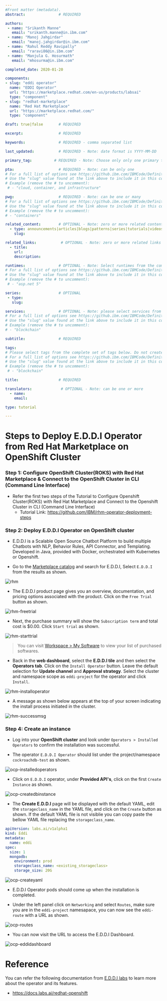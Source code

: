 ```yaml
---
#Front matter (metadata).
abstract:               # REQUIRED

authors:
 - name: "Srikanth Manne"
   email: "srikanth.manne@in.ibm.com"
 - name: "Manoj Jahgirdar"
   email: "manoj.jahgirdar@in.ibm.com"
 - name: "Rahul Reddy Ravipally"
   email: "raravi86@in.ibm.com"
 - name: "Manjula G. Hosurmath"
   email: "mhosurma@in.ibm.com"

completed_date: 2020-01-20

components:
- slug: "eddi operator"
  name: "EDDI Operator"
  url: "https://marketplace.redhat.com/en-us/products/labsai"
  type: "component"
- slug: "redhat-marketplace"
  name: "Red Hat Marketplace"
  url: "https://marketplace.redhat.com/"
  type: "component"

draft: true|false       # REQUIRED

excerpt:                # REQUIRED

keywords:               # REQUIRED - comma separated list

last_updated:           # REQUIRED - Note: date format is YYYY-MM-DD

primary_tag:          # REQUIRED - Note: Choose only only one primary tag. Multiple primary tags will result in automation failure. Additional non-primary tags can be added below.

pta:                    # REQUIRED - Note: can be only one
# For a full list of options see https://github.ibm.com/IBMCode/Definitions/blob/master/primary-technology-area.yml
# Use the "slug" value found at the link above to include it in this content.
# Example (remove the # to uncomment):
 # - "cloud, container, and infrastructure"

pwg:                    # REQUIRED - Note: can be one or many
# For a full list of options see https://github.ibm.com/IBMCode/Definitions/blob/master/portfolio-working-group.yml
# Use the "slug" value found at the link above to include it in this content.
# Example (remove the # to uncomment):
# - "containers"

related_content:        # OPTIONAL - Note: zero or more related content
  - type: announcements|articles|blogs|patterns|series|tutorials|videos
    slug:

related_links:           # OPTIONAL - Note: zero or more related links
  - title:
    url:
    description:

runtimes:               # OPTIONAL - Note: Select runtimes from the complete set of runtimes below. Do not create new runtimes. Only use runtimes specifically in use by your content.
# For a full list of options see https://github.ibm.com/IBMCode/Definitions/blob/master/runtimes.yml
# Use the "slug" value found at the link above to include it in this content.
# Example (remove the # to uncomment):
 # - "asp.net 5"

series:                 # OPTIONAL
 - type:
   slug:

services:               # OPTIONAL - Note: please select services from the complete set of services below. Do not create new services. Only use services specifically in use by your content.
# For a full list of options see https://github.ibm.com/IBMCode/Definitions/blob/master/services.yml
# Use the "slug" value found at the link above to include it in this content.
# Example (remove the # to uncomment):
# - "blockchain"

subtitle:               # REQUIRED

tags:
# Please select tags from the complete set of tags below. Do not create new tags. Only use tags specifically targeted for your content. If your content could match all tags (for example cloud, hybrid, and on-prem) then do not tag it with those tags. Less is more.
# For a full list of options see https://github.ibm.com/IBMCode/Definitions/blob/master/tags.yml
# Use the "slug" value found at the link above to include it in this content.
# Example (remove the # to uncomment):
 # - "blockchain"

title:                  # REQUIRED

translators:             # OPTIONAL - Note: can be one or more
  - name:
    email:

type: tutorial

---
```


# Steps to Deploy E.D.D.I Operator from Red Hat Marketplace on OpenShift Cluster

### Step 1: Configure OpenShift Cluster(ROKS) with Red Hat Marketplace & Connect to the OpenShift Cluster in CLI (Command Line Interface)

- Refer the first two steps of the Tutorial to Configure Openshift Cluster(ROKS) with Red Hat Marketplace and Connect to the Openshift Cluster in CLI (Command Line Interface)
    - Tutorial Link: <https://github.com/IBM/rhm-operator-deployment-steps>

### Step 2: Deploy E.D.D.I Operator on OpenShift cluster

- E.D.D.I is a Scalable Open Source Chatbot Platform to build multiple Chatbots with NLP, Behavior Rules, API Connector, and Templating. Developed in Java, provided with Docker, orchestrated with Kubernetes or Openshift.

- Go to the [Marketplace catalog](https://marketplace.redhat.com/en-us) and search for E.D.D.I, Select `E.D.D.I` from the results as shown.

![rhm](doc/source/images/rhmeddi.png)

- The E.D.D.I product page gives you an overview, documentation, and pricing options associated with the product. Click on the `Free Trial` button as shown.

![rhm-freetrial](doc/source/images/rhmeddifreetrial.png)

- Next, the purchase summary will show the `Subscription term` and total cost is $0.00. Click `Start trial` as shown.

![rhm-starttrial](doc/source/images/rhmstarttrial.png)

> You can visit [Workspace > My Software](https://marketplace.redhat.com/en-us/workspace/software) to view your list of purchased softwares.

- Back in the **web dashboard**, select the **E.D.D.I tile** and then select the **Operators tab**. Click on the `Install Operator` button. Leave the default selection for **Update channel** and **Approval strategy**. Select the cluster and namespace scope as `eddi-project` for the operator and click `Install`.

![rhm-installoperator](doc/source/images/rhminstalloperator.png)

- A message as shown below appears at the top of your screen indicating the install process initiated in the cluster.

![rhm-successmsg](doc/source/images/rhmsuccessmsg.png)

### Step 4: Create an instance

- Log into your **OpenShift cluster** and look under `Operators > Installed Operators` to confirm the installation was successful.

- The operator `E.D.D.I Operator` should list under the project/namespace `cockroachdb-test` as shown.

![ocp-installedoperators](doc/source/images/ocpinstalledoperators.png)

- Click on `E.D.D.I` operator, under **Provided API's**, click on the first `Create Instance` as shown.

![ocp-createdbinstance](doc/source/images/ocpcreateinstance.png)

- The **Create E.D.D.I** page will be displayed with the default YAML, edit the `storageclass_name` in the YAML file, and click on the `Create` button as shown. If the default YAML file is not visiblie you can copy paste the bellow YAML file replacing the `storageclass_name`.

```yaml
apiVersion: labs.ai/v1alpha1
kind: Eddi
metadata:
  name: eddi
spec:
  size: 1
  mongodb:
    environment: prod
    storageclass_name: <existing_storageclass>
    storage_size: 20G
```

![ocp-createyaml](doc/source/images/ocpcreateyml.png)

- E.D.D.I Operator pods should come up when the installation is completed.

- Under the left panel click on `Networking` and select `Routes`, make sure you are in the `eddi-project` namesapace, you can now see the `eddi-route` with a URL as shown.

![ocp-routes](doc/source/images/ocproutes.png)

- You can now visit the URL to access the E.D.D.I Dashboard.

![ocp-eddidashboard](doc/source/images/eddidashboard.png)

# Reference
You can refer the following documentation from [E.D.D.I labs](https://docs.labs.ai/) to learn more about the operator and its features.

- <https://docs.labs.ai/redhat-openshift>
